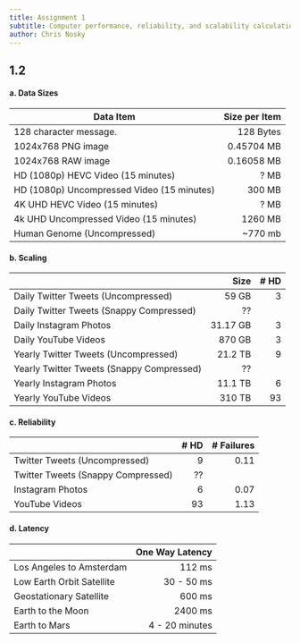 ```yaml
---
title: Assignment 1
subtitle: Computer performance, reliability, and scalability calculation
author: Chris Nosky
---
```


## 1.2 

#### a. Data Sizes

| Data Item                                  | Size per Item | 
|--------------------------------------------|--------------:|
| 128 character message.                     | 128 Bytes     |
| 1024x768 PNG image                         | 0.45704 MB    |
| 1024x768 RAW image                         | 0.16058 MB    | 
| HD (1080p) HEVC Video (15 minutes)         | ? MB          |
| HD (1080p) Uncompressed Video (15 minutes) | 300 MB        |
| 4K UHD HEVC Video (15 minutes)             | ? MB          |
| 4k UHD Uncompressed Video (15 minutes)     | 1260 MB       |
| Human Genome (Uncompressed)                | ~770 mb       |

#### b. Scaling

|                                           | Size     | # HD | 
|-------------------------------------------|---------:|-----:|
| Daily Twitter Tweets (Uncompressed)       | 59 GB    | 3    |
| Daily Twitter Tweets (Snappy Compressed)  | ??       |      |
| Daily Instagram Photos                    | 31.17 GB | 3    |
| Daily YouTube Videos                      | 870 GB   | 3    |
| Yearly Twitter Tweets (Uncompressed)      | 21.2 TB  | 9    |
| Yearly Twitter Tweets (Snappy Compressed) | ??       |      |
| Yearly Instagram Photos                   | 11.1 TB  | 6    |
| Yearly YouTube Videos                     | 310 TB   | 93   |

#### c. Reliability
|                                    | # HD | # Failures |
|------------------------------------|-----:|-----------:|
| Twitter Tweets (Uncompressed)      | 9    |  0.11      |
| Twitter Tweets (Snappy Compressed) | ??   |            |
| Instagram Photos                   | 6    |  0.07      |
| YouTube Videos                     | 93   |  1.13      |

#### d. Latency

|                           | One Way Latency      |
|---------------------------|---------------------:|
| Los Angeles to Amsterdam  | 112 ms               |
| Low Earth Orbit Satellite | 30 - 50 ms           |
| Geostationary Satellite   | 600 ms               |
| Earth to the Moon         | 2400 ms              |
| Earth to Mars             | 4 - 20 minutes            | 

